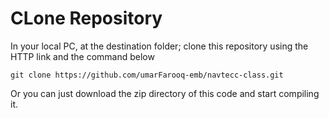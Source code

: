 # CLone Repository

In your local PC, at the destination folder; clone this repository using the HTTP link and the command below

```
git clone https://github.com/umarFarooq-emb/navtecc-class.git
```

Or you can just download the zip directory of this code and start compiling it.